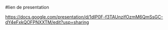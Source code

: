 #lien de presentation 

https://docs.google.com/presentation/d/1dlP0F-f3TAUnzifOzmM6QmSsGC-dY4eFxkQOFPNXXTM/edit?usp=sharing
